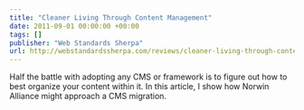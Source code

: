 ```yaml
---
title: "Cleaner Living Through Content Management"
date: 2011-09-01 00:00:00 +00:00
tags: []
publisher: "Web Standards Sherpa"
url: http://webstandardssherpa.com/reviews/cleaner-living-through-content-management
---
```


Half the battle with adopting any CMS or framework is to figure out how to best organize your content within it. In this article, I show how Norwin Alliance might approach a CMS migration.
